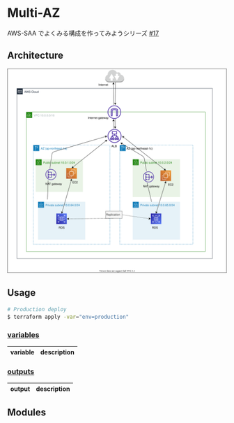 # Multi-AZ

AWS-SAA でよくみる構成を作ってみようシリーズ [#17](https://github.com/kokoichi206/cloud-prac/issues/17)

## Architecture

![](./docs/architecture.svg)

## Usage

```sh
# Production deploy
$ terraform apply -var="env=production"
```

### [variables](./variables.tf)

| variable | description |
| -------- | ----------- |

### [outputs](./outputs.tf)

| output | description |
| ------ | ----------- |

## Modules
